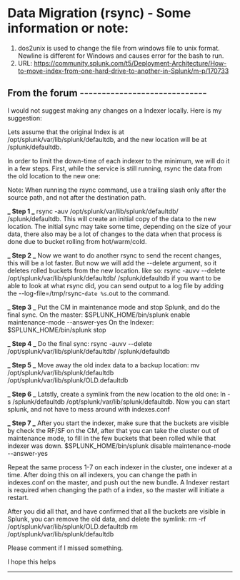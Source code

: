 # Data Migration (rsync) - Some information or note:

1. dos2unix is used to change the file from windows file to unix format. Newline is different for Windows and causes error for the bash to run.
2. URL: https://community.splunk.com/t5/Deployment-Architecture/How-to-move-index-from-one-hard-drive-to-another-in-Splunk/m-p/170733

## From the forum -----------------------------

I would not suggest making any changes on a Indexer locally. Here is my suggestion:

Lets assume that the original Index is at /opt/splunk/var/lib/splunk/defaultdb, and the new location will be at /splunk/defaultdb.

In order to limit the down-time of each indexer to the minimum, we will do it in a few steps. First, while the service is still running, rsync the data from the old location to the new one:

Note: When running the rsync command, use a trailing slash only after the source path, and not after the destination path.

**_ Step 1 _**
rsync -auv /opt/splunk/var/lib/splunk/defaultdb/ /splunk/defaultdb.
This will create an initial copy of the data to the new location. The initial sync may take some time, depending on the size of your data, there also may be a lot of changes to the data when that process is done due to bucket rolling from hot/warm/cold.

**_ Step 2 _**
Now we want to do another rsync to send the recent changes, this will be a lot faster. But now we will add the --delete argument, so it deletes rolled buckets from the new location. like so:
rsync -auvv --delete /opt/splunk/var/lib/splunk/defaultdb/ /splunk/defaultdb
if you want to be able to look at what rsync did, you can send output to a log file by adding the --log-file=/tmp/rsync-`date %s`.out to the command.

**_ Step 3 _**
Put the CM in maintenance mode and stop Splunk, and do the final sync.
On the master:
$SPLUNK_HOME/bin/splunk enable maintenance-mode --answer-yes
On the Indexer:
$SPLUNK_HOME/bin/splunk stop

**_ Step 4 _**
Do the final sync:
rsync -auvv --delete /opt/splunk/var/lib/splunk/defaultdb/ /splunk/defaultdb

**_ Step 5 _**
Move away the old index data to a backup location:
mv /opt/splunk/var/lib/splunk/defaultdb /opt/splunk/var/lib/splunk/OLD.defaultdb

**_ Step 6 _**
Latstly, create a symlink from the new location to the old one:
ln -s /splunk/defaultdb /opt/splunk/var/lib/splunk/defaultdb.
Now you can start splunk, and not have to mess around with indexes.conf

**_ Step 7 _**
After you start the indexer, make sure that the buckets are visible by check the RF/SF on the CM, after that you can take the cluster out of maintenance mode, to fill in the few buckets that been rolled while that indexer was down.
$SPLUNK_HOME/bin/splunk disable maintenance-mode --answer-yes

Repeat the same process 1-7 on each indexer in the cluster, one indexer at a time.
After doing this on all indexers, you can change the path in indexes.conf on the master, and push out the new bundle.
A Indexer restart is required when changing the path of a index, so the master will initiate a restart.

After you did all that, and have confirmed that all the buckets are visible in Splunk, you can remove the old data, and delete the symlink:
rm -rf /opt/splunk/var/lib/splunk/OLD.defaultdb
rm /opt/splunk/var/lib/splunk/defaultdb

Please comment if I missed something.

I hope this helps

---

